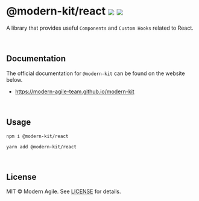 # @modern-kit/react <a href="https://www.npmjs.com/package/@modern-kit/react" target="_blank"><img align="center" src="https://img.shields.io/npm/v/@modern-kit/react.svg" /></a> <a href="https://bundlephobia.com/package/@modern-kit/react" target="_blank"><img align="center" src="https://img.shields.io/bundlephobia/minzip/@modern-kit/react/latest"></a>

A library that provides useful `Components` and `Custom Hooks` related to React. 

<br />

## Documentation
The official documentation for `@modern-kit` can be found on the website below.
- <a href="https://modern-agile-team.github.io/modern-kit" target="_blank">https://modern-agile-team.github.io/modern-kit</a>

<br />

## Usage
```shell
npm i @modern-kit/react
```

```shell
yarn add @modern-kit/react
```

<br />

## License
MIT © Modern Agile. See [LICENSE](../../LICENSE) for details.

<br />